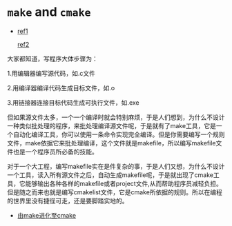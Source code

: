 # `make` and `cmake`

* [ref1](http://blog.csdn.net/shaoxiaohu1/article/details/9179715)
  
  [ref2](http://my.oschina.net/xunxun/blog/86781)

 大家都知道，写程序大体步骤为：
 
 1.用编辑器编写源代码，如.c文件
 
 2.用编译器编译代码生成目标文件，如.o
 
 3.用链接器连接目标代码生成可执行文件，如.exe

 但如果源文件太多，一个一个编译时就会特别麻烦，于是人们想到，为什么不设计一种类似批处理的程序，来批处理编译源文件呢，于是就有了make工具，它是一个自动化编译工具，你可以使用一条命令实现完全编译。但是你需要编写一个规则文件，make依据它来批处理编译，这个文件就是makefile，所以编写makefile文件也是一个程序员所必备的技能。
 
 对于一个大工程，编写makefile实在是件复杂的事，于是人们又想，为什么不设计一个工具，读入所有源文件之后，自动生成makefile呢，于是就出现了cmake工具，它能够输出各种各样的makefile或者project文件,从而帮助程序员减轻负担。但是随之而来也就是编写cmakelist文件，它是cmake所依据的规则。所以在编程的世界里没有捷径可走，还是要脚踏实地的。

* [由make进化至cmake](http://www.cnblogs.com/liuyangnuts/archive/2013/02/06/2907440.html)
